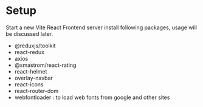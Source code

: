 # Setup

Start a new Vite React Frontend server
install following packages, usage will be discussed later.

 * @reduxjs/toolkit
 * react-redux
 * axios
 * @smastrom/react-rating
 * react-helmet
 * overlay-navbar
 * react-icons
 * react-router-dom
 * webfontloader : to load web fonts from google and other sites


